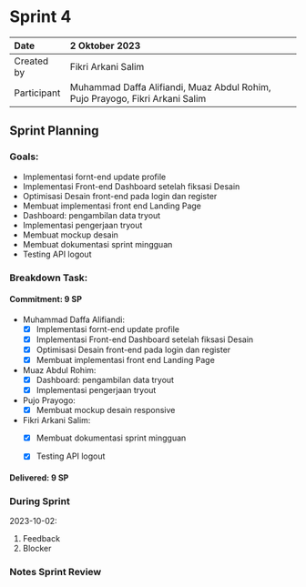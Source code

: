 # Sprint 4


|Date|2 Oktober 2023|
| :- | :- |
|Created by|Fikri Arkani Salim|
|Participant|Muhammad Daffa Alifiandi, Muaz Abdul Rohim, Pujo Prayogo, Fikri Arkani Salim|
## Sprint Planning
### Goals:
- Implementasi fornt-end update profile
- Implementasi Front-end Dashboard setelah fiksasi Desain
- Optimisasi Desain front-end pada login dan register
- Membuat implementasi front end Landing Page
- Dashboard: pengambilan data tryout
- Implementasi pengerjaan tryout
- Membuat mockup desain 
- Membuat dokumentasi sprint mingguan
- Testing API logout 
### Breakdown Task:
#### Commitment: 9 SP
- Muhammad Daffa Alifiandi: 
  - [X] Implementasi fornt-end update profile
  - [X] Implementasi Front-end Dashboard setelah fiksasi Desain
  - [X] Optimisasi Desain front-end pada login dan register
  - [X] Membuat implementasi front end Landing Page
- Muaz Abdul Rohim: 
  - [X] Dashboard: pengambilan data tryout
  - [X] Implementasi pengerjaan tryout
- Pujo Prayogo: 
  - [X] Membuat mockup desain responsive 
- Fikri Arkani Salim: 
  - [X] Membuat dokumentasi sprint mingguan
  - [X] Testing API logout 
  

#### Delivered:	 9 SP
### During Sprint
2023-10-02:

1. Feedback
1. Blocker
### Notes Sprint Review


